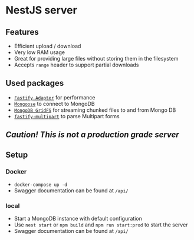 # NestJS server

## Features

- Efficient upload / download
- Very low RAM usage
- Great for providing large files without storing them in the filesystem
- Accepts `range` header to support partial downloads

## Used packages

- [`Fastify Adapter`](https://www.npmjs.com/package/fastify) for performance
- [`Mongoose`](https://www.npmjs.com/package/mongoose) to connect to MongoDB
- [`MongoDB GridFS`](https://www.npmjs.com/package/mongoose) for streaming chunked files to and from Mongo DB
- [`fastify-multipart`](https://www.npmjs.com/package/fastify-multipart) to parse Multipart forms

## _Caution! This is not a production grade server_

## Setup

### Docker

- `docker-compose up -d`
- Swagger documentation can be found at `/api/`

### local

- Start a MongoDB instance with default configuration
- Use `nest start` or `npm build` and `npm run start:prod` to start the server
- Swagger documentation can be found at `/api/`
